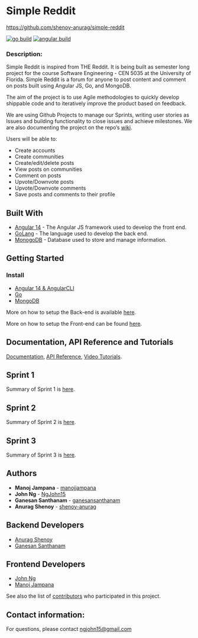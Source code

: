 # Simple Reddit

https://github.com/shenoy-anurag/simple-reddit

[![go build](https://github.com/shenoy-anurag/simple-reddit/actions/workflows/go-build.yml/badge.svg?branch=main)](https://github.com/shenoy-anurag/simple-reddit/actions/workflows/go-build.yml)
[![angular build](https://github.com/shenoy-anurag/simple-reddit/actions/workflows/angular-build.yml/badge.svg?branch=main)](https://github.com/shenoy-anurag/simple-reddit/actions/workflows/angular-build.yml)

### Description:

Simple Reddit is inspired from THE Reddit. It is being built as semester long project for the course Software Engineering - CEN 5035 at the University of Florida. Simple Reddit is a forum for anyone to post content and comment on posts built using Angular JS, Go, and MongoDB.

The aim of the project is to use Agile methodologies to quickly develop shippable code and to iteratively improve the product based on feedback.

We are using Github Projects to manage our Sprints, writing user stories as Issues and building functionality to close issues and achieve milestones. We are also documenting the project on the repo’s [wiki](https://github.com/shenoy-anurag/simple-reddit/wiki).

Users will be able to:

* Create accounts
* Create communities
* Create/edit/delete posts
* View posts on communities
* Comment on posts
* Upvote/Downvote posts
* Upvote/Downvote comments
* Save posts and comments to their profile

## Built With

* [Angular 14](https://angular.io/guide/setup-local) - The Angular JS framework used to develop the front end.
* [GoLang](https://go.dev/) - The language used to develop the back end.
* [MonogoDB](https://www.mongodb.com/) - Database used to store and manage information.

## Getting Started
### Install

* [Angular 14 & AngularCLI](https://angular.io/guide/setup-local)
* [Go](https://go.dev/doc/install)
* [MongoDB](https://docs.mongodb.com/manual/installation/)

More on how to setup the Back-end is available [here](https://github.com/shenoy-anurag/simple-reddit/blob/main/backend/Readme.md).

More on how to setup the Front-end can be found [here](https://github.com/shenoy-anurag/simple-reddit/blob/main/frontend/forum-app/README.md).

## Documentation, API Reference and Tutorials
[Documentation](https://github.com/shenoy-anurag/simple-reddit/wiki), 
[API Reference](https://github.com/shenoy-anurag/simple-reddit/wiki/API-Overview), 
[Video Tutorials](https://github.com/shenoy-anurag/simple-reddit/wiki/Demo).

## Sprint 1
Summary of Sprint 1 is [here](https://github.com/shenoy-anurag/simple-reddit/blob/800f7f3ab01ff884d0130f8386bbea5ba3a27b0c/Sprint1.md).

## Sprint 2
Summary of Sprint 2 is [here](https://github.com/shenoy-anurag/simple-reddit/blob/main/Sprint2.md).

## Sprint 3
Summary of Sprint 3 is [here](https://github.com/shenoy-anurag/simple-reddit/blob/main/Sprint3.md).

## Authors
* **Manoj Jampana** - [manojjampana](https://github.com/manojjampana)
* **John Ng** - [NgJohn15](https://github.com/NgJohn15)
* **Ganesan Santhanam** - [ganesansanthanam](https://github.com/ganesansanthanam)
* **Anurag Shenoy** - [shenoy-anurag](https://github.com/shenoy-anurag)

## Backend Developers
* [Anurag Shenoy](https://github.com/shenoy-anurag)
* [Ganesan Santhanam](https://github.com/ganesansanthanam)

## Frontend Developers
* [John Ng](https://github.com/NgJohn15)
* [Manoj Jampana](https://github.com/manojjampana)

See also the list of [contributors](https://github.com/shenoy-anurag/forum/graphs/contributors) who participated in this project.

## Contact information:

For questions, please contact ngjohn15@gmail.com
